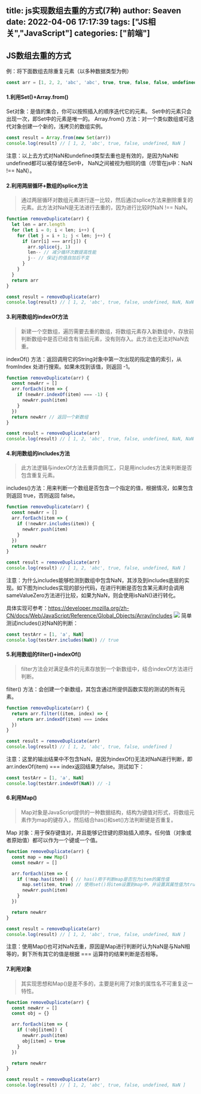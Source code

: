 title: js实现数组去重的方式(7种)
author: Seaven
date: 2022-04-06 17:17:39
tags: ["JS相关","JavaScript"]
categories: ["前端"]
---
## JS数组去重的方式

例：将下面数组去除重复元素（以多种数据类型为例）

```javascript
const arr = [1, 2, 2, 'abc', 'abc', true, true, false, false, undefined, undefined, NaN, NaN]
```
#### 1.利用Set()+Array.from()

Set对象：是值的集合，你可以按照插入的顺序迭代它的元素。 Set中的元素只会出现一次，即Set中的元素是唯一的。
Array.from() 方法：对一个类似数组或可迭代对象创建一个新的，浅拷贝的数组实例。
```javascript
const result = Array.from(new Set(arr))
console.log(result) // [ 1, 2, 'abc', true, false, undefined, NaN ]
```
注意：以上去方式对NaN和undefined类型去重也是有效的，是因为NaN和undefined都可以被存储在Set中， NaN之间被视为相同的值（尽管在js中：NaN !== NaN）。
#### 2.利用两层循环+数组的splice方法
> 通过两层循环对数组元素进行逐一比较，然后通过splice方法来删除重复的元素。此方法对NaN是无法进行去重的，因为进行比较时NaN !== NaN。

```javascript
function removeDuplicate(arr) {
  let len = arr.length
  for (let i = 0; i < len; i++) {
    for (let j = i + 1; j < len; j++) {
      if (arr[i] === arr[j]) {
        arr.splice(j, 1)
        len-- // 减少循环次数提高性能
        j-- // 保证j的值自加后不变
      }
    }
  }
  return arr
}

const result = removeDuplicate(arr)
console.log(result) // [ 1, 2, 'abc', true, false, undefined, NaN, NaN ]
```
#### 3.利用数组的indexOf方法
> 新建一个空数组，遍历需要去重的数组，将数组元素存入新数组中，存放前判断数组中是否已经含有当前元素，没有则存入。此方法也无法对NaN去重。

indexOf() 方法：返回调用它的String对象中第一次出现的指定值的索引，从 fromIndex 处进行搜索。如果未找到该值，则返回 -1。

```javascript
function removeDuplicate(arr) {
  const newArr = []
  arr.forEach(item => {
    if (newArr.indexOf(item) === -1) {
      newArr.push(item)
    }
  })
  return newArr // 返回一个新数组
}

const result = removeDuplicate(arr)
console.log(result) // [ 1, 2, 'abc', true, false, undefined, NaN, NaN ]
```
#### 4.利用数组的includes方法
> 此方法逻辑与indexOf方法去重异曲同工，只是用includes方法来判断是否包含重复元素。

includes()方法：用来判断一个数组是否包含一个指定的值，根据情况，如果包含则返回 true，否则返回 false。
```javascript
function removeDuplicate(arr) {
  const newArr = []
  arr.forEach(item => {
    if (!newArr.includes(item)) {
      newArr.push(item)
    }
  })
  return newArr
}

const result = removeDuplicate(arr)
console.log(result) // [ 1, 2, 'abc', true, false, undefined, NaN ]
```
注意：为什么includes能够检测到数组中包含NaN，其涉及到includes底层的实现。如下图为includes实现的部分代码，在进行判断是否包含某元素时会调用sameValueZero方法进行比较，如果为NaN，则会使用isNaN()进行转化。

具体实现可参考：https://developer.mozilla.org/zh-CN/docs/Web/JavaScript/Reference/Global_Objects/Array/includes
![](https://vkceyugu.cdn.bspapp.com/VKCEYUGU-b239efaa-5152-4c7c-a688-7f7519bc8433/70833182-7721-44ba-b4ef-c0e82878fc92.png "")
简单测试includes()对NaN的判断：
```javascript
const testArr = [1, 'a', NaN]
console.log(testArr.includes(NaN)) // true
```
#### 5.利用数组的filter()+indexOf()
> filter方法会对满足条件的元素存放到一个新数组中，结合indexOf方法进行判断。

filter() 方法：会创建一个新数组，其包含通过所提供函数实现的测试的所有元素。
```javascript
function removeDuplicate(arr) {
  return arr.filter((item, index) => {
    return arr.indexOf(item) === index
  })
}

const result = removeDuplicate(arr)
console.log(result) // [ 1, 2, 'abc', true, false, undefined ]
```
注意：这里的输出结果中不包含NaN，是因为indexOf()无法对NaN进行判断，即arr.indexOf(item) === index返回结果为false。测试如下：
```javascript
const testArr = [1, 'a', NaN]
console.log(testArr.indexOf(NaN)) // -1
```
#### 6.利用Map()
> Map对象是JavaScript提供的一种数据结构，结构为键值对形式，将数组元素作为map的键存入，然后结合has()和set()方法判断键是否重复。

Map 对象：用于保存键值对，并且能够记住键的原始插入顺序。任何值（对象或者原始值）都可以作为一个键或一个值。
```javascript
function removeDuplicate(arr) {
  const map = new Map()
  const newArr = []

  arr.forEach(item => {
    if (!map.has(item)) { // has()用于判断map是否包为item的属性值
      map.set(item, true) // 使用set()将item设置到map中，并设置其属性值为true
      newArr.push(item)
    }
  })

  return newArr
}

const result = removeDuplicate(arr)
console.log(result) // [ 1, 2, 'abc', true, false, undefined, NaN ]
```
注意：使用Map()也可对NaN去重，原因是Map进行判断时认为NaN是与NaN相等的，剩下所有其它的值是根据 === 运算符的结果判断是否相等。
#### 7.利用对象
> 其实现思想和Map()是差不多的，主要是利用了对象的属性名不可重复这一特性。
```javascript
function removeDuplicate(arr) {
  const newArr = []
  const obj = {}

  arr.forEach(item => {
    if (!obj[item]) {
      newArr.push(item)
      obj[item] = true
    }
  })

  return newArr
}

const result = removeDuplicate(arr)
console.log(result) // [ 1, 2, 'abc', true, false, undefined, NaN ]
```
